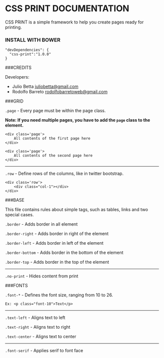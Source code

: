 # CSS PRINT DOCUMENTATION

CSS PRINT is a simple framework to help you create pages ready for printing.

### INSTALL WITH BOWER

    "devDependencies": {
      "css-print":"1.0.0"
    }

###CREDITS

Developers:
* Julio Betta <juliobetta@gmail.com>
* Rodolfo Barreto <rodolfobarretoweb@gmail.com>

###GRID

`.page` - Every page must be within the page class.

**Note: If you need multiple pages, you have to add the ``page`` class to the element.**

    <div class='page'>
        All contents of the first page here
    </div>

    <div class='page'>
        All contents of the second page here
    </div>

-------------------------------------------------------------------------------

`.row` - Define rows of the columns, like in twitter bootstrap.

    <div class='row'>
        <div class="col-1"></div>
    </div>

###BASE

This file contains rules about simple tags, such as tables, links and two special cases.

`.border` - Adds border in all element

`.border-right` - Adds border in right of the element

`.border-left` - Adds border in left of the element

`.border-bottom` - Adds border in the bottom of the element

`.border-top` - Adds border in the top of the element

-------------------------------------------------------------------------------

`.no-print` - Hides content from print

###FONTS

`.font-*` - Defines the font size, ranging from 10 to 26.

    Ex: <p class="font-10">Text</p>

-------------------------------------------------------------------------------

`.text-left` - Aligns text to left

`.text-right` - Aligns text to right

`.text-center` - Aligns text to center

-------------------------------------------------------------------------------

`.font-serif` - Applies serif to font face
